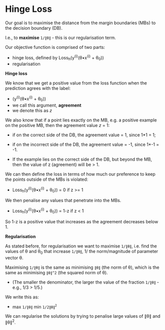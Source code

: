 # Hinge Loss

Our goal is to maximise the distance from the margin boundaries (MBs) to the decision boundary (DB).

I.e., to **maximise** `1/∥θ∥` - this is our regularisation term.

Our objective function is comprised of two parts:

- hinge loss, defined by Loss<sub>h</sub>(y<sup>(i)</sup>(θ•x<sup>(i)</sup> + θ<sub>0</sub>))
- regularisation

**Hinge loss**

We know that we get a positive value from the loss function when the prediction agrees with the label:

- (y<sup>(i)</sup>(θ•x<sup>(i)</sup> + θ<sub>0</sub>))
- we call this argument, **agreement**
- we denote this as _z_

We also know that if a point lies exactly on the MB, e.g. a positive example on the positive MB, then the agreement value _z_ = 1:

- if on the correct side of the DB, the agreement value = 1, since 1\*1 = 1;
- if on the incorrect side of the DB, the agreement value = -1, since 1\*-1 = -1.

- If the example lies on the correct side of the DB, but beyond the MB, then the value of z (agreement) will be > 1.

We can then define the loss in terms of how much our preference to keep the points outside of the MBs is violated:

- Loss<sub>h</sub>(y<sup>(i)</sup>(θ•x<sup>(i)</sup> + θ<sub>0</sub>)) = 0 if z >= 1

We then penalise any values that penetrate into the MBs.

- Loss<sub>h</sub>(y<sup>(i)</sup>(θ•x<sup>(i)</sup> + θ<sub>0</sub>)) = 1-z if z < 1

So 1-z is a positive value that increases as the agreement decreases below 1.

**Regularisation**

As stated before, for regularisation we want to maximise `1/∥θ∥`, i.e. find the values of θ and θ<sub>0</sub> that increase `1/∥θ∥`, 1/ the norm/magnitude of parameter vector θ.

Maximising `1/∥θ∥` is the same as minimising `∥θ∥` (the norm of θ), which is the same as minimising `∥θ∥^2` (the squared norm of θ).

- (The smaller the denominator, the larger the value of the fraction `1/∥θ∥` - e.g., 1/3 > 1/5.)

We write this as:

- max `1/∥θ∥` min `1/2∥θ∥`<sup>`2`</sup>

We can regularise the solutions by trying to penalise large values of ∥θ∥ and ∥θ∥<sup>2</sup>.
